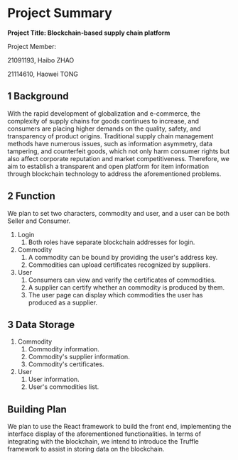 # Project Summary

**Project Title: Blockchain-based supply chain platform**



Project Member: 

21091193, Haibo ZHAO

21114610, Haowei TONG

## 1 Background

With the rapid development of globalization and e-commerce, the complexity of supply chains for goods continues to increase, and consumers are placing higher demands on the quality, safety, and transparency of product origins. Traditional supply chain management methods have numerous issues, such as information asymmetry, data tampering, and counterfeit goods, which not only harm consumer rights but also affect corporate reputation and market competitiveness. Therefore, we aim to establish a transparent and open platform for item information through blockchain technology to address the aforementioned problems.

## 2 Function

We plan to set two characters, commodity and user, and a user can be both Seller and Consumer.

1. Login
   1. Both roles have separate blockchain addresses for login.
2. Commodity
   1. A commodity can be bound by providing the user's address key.
   2. Commodities can upload certificates recognized by suppliers.
3. User
   1. Consumers can view and verify the certificates of commodities.
   2. A supplier can certify whether an commodity is produced by them.
   3. The user page can display which commodities the user has produced as a supplier.

## 3 Data Storage

1. Commodity
   1. Commodity information.
   2. Commodity's supplier information.
   3. Commodity's certificates.
2. User
   1. User information.
   2. User's commodities list.

## Building Plan

We plan to use the React framework to build the front end, implementing the interface display of the aforementioned functionalities. In terms of integrating with the blockchain, we intend to introduce the Truffle framework to assist in storing data on the blockchain.